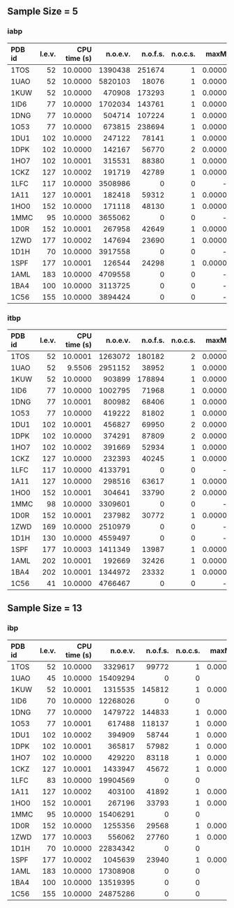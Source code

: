 ## Sample Size = 5

### iabp

| PDB id | l.e.v. | CPU time (s) | n.o.e.v. | n.o.f.s. | n.o.c.s. | maxMDE | maxLDE | minRMSD |
|:-------|-------:|-------------:|---------:|---------:|---------:|-------:|-------:|--------:|
| 1TOS | 52 | 10.0000 | 1390438 | 251674 | 1 | 0.000013 | 0.006050 | 2.577 |
| 1UAO | 52 | 10.0000 | 5820103 | 18076 | 1 | 0.000010 | 0.005200 | 2.393 |
| 1KUW | 52 | 10.0000 | 470908 | 173293 | 1 | 0.000009 | 0.004949 | 1.468 |
| 1ID6 | 77 | 10.0000 | 1702034 | 143761 | 1 | 0.000005 | 0.005315 | 1.891 |
| 1DNG | 77 | 10.0000 | 504714 | 107224 | 1 | 0.000004 | 0.005913 | 0.683 |
| 1O53 | 77 | 10.0000 | 673815 | 238694 | 1 | 0.000002 | 0.003062 | 1.567 |
| 1DU1 | 102 | 10.0000 | 247122 | 78141 | 1 | 0.000003 | 0.005018 | 2.465 |
| 1DPK | 102 | 10.0000 | 142167 | 56770 | 2 | 0.000003 | 0.006305 | 2.448 |
| 1HO7 | 102 | 10.0001 | 315531 | 88380 | 1 | 0.000003 | 0.005164 | 1.844 |
| 1CKZ | 127 | 10.0002 | 191719 | 42789 | 1 | 0.000001 | 0.004991 | 5.502 |
| 1LFC | 117 | 10.0000 | 3508986 | 0 | 0 | --- | --- | --- |
| 1A11 | 127 | 10.0001 | 182418 | 59312 | 1 | 0.000002 | 0.008574 | 0.770 |
| 1HO0 | 152 | 10.0000 | 171118 | 48130 | 1 | 0.000002 | 0.004913 | 7.713 |
| 1MMC | 95 | 10.0000 | 3655062 | 0 | 0 | --- | --- | --- |
| 1D0R | 152 | 10.0001 | 267958 | 42649 | 1 | 0.000001 | 0.004746 | 2.360 |
| 1ZWD | 177 | 10.0002 | 147694 | 23690 | 1 | 0.000002 | 0.007115 | 5.177 |
| 1D1H | 70 | 10.0000 | 3917558 | 0 | 0 | --- | --- | --- |
| 1SPF | 177 | 10.0001 | 126544 | 24298 | 1 | 0.000001 | 0.007359 | 2.092 |
| 1AML | 183 | 10.0000 | 4709558 | 0 | 0 | --- | --- | --- |
| 1BA4 | 100 | 10.0000 | 3113725 | 0 | 0 | --- | --- | --- |
| 1C56 | 155 | 10.0000 | 3894424 | 0 | 0 | --- | --- | --- |

### itbp

| PDB id | l.e.v. | CPU time (s) | n.o.e.v. | n.o.f.s. | n.o.c.s. | maxMDE | maxLDE | minRMSD |
|:-------|-------:|-------------:|---------:|---------:|---------:|-------:|-------:|--------:|
| 1TOS | 52 | 10.0001 | 1263072 | 180182 | 2 | 0.000033 | 0.035418 | 0.935 |
| 1UAO | 52 | 9.5506 | 2951152 | 38952 | 1 | 0.000011 | 0.009771 | 0.278 |
| 1KUW | 52 | 10.0000 | 903899 | 178894 | 1 | 0.000010 | 0.008203 | 0.151 |
| 1ID6 | 77 | 10.0000 | 1002795 | 71968 | 1 | 0.000008 | 0.010323 | 0.353 |
| 1DNG | 77 | 10.0001 | 800982 | 68406 | 1 | 0.000003 | 0.005976 | 0.275 |
| 1O53 | 77 | 10.0000 | 419222 | 81802 | 1 | 0.000005 | 0.006564 | 0.921 |
| 1DU1 | 102 | 10.0001 | 456827 | 69950 | 2 | 0.000001 | 0.002992 | 1.778 |
| 1DPK | 102 | 10.0000 | 374291 | 87809 | 2 | 0.000003 | 0.004607 | 2.037 |
| 1HO7 | 102 | 10.0002 | 391669 | 52934 | 1 | 0.000004 | 0.015958 | 1.077 |
| 1CKZ | 127 | 10.0000 | 232393 | 40245 | 1 | 0.000001 | 0.004738 | 5.601 |
| 1LFC | 117 | 10.0000 | 4133791 | 0 | 0 | --- | --- | --- |
| 1A11 | 127 | 10.0000 | 298516 | 63617 | 1 | 0.000002 | 0.005890 | 0.812 |
| 1HO0 | 152 | 10.0001 | 304641 | 33790 | 2 | 0.000001 | 0.005157 | 6.524 |
| 1MMC | 98 | 10.0000 | 3309601 | 0 | 0 | --- | --- | --- |
| 1D0R | 152 | 10.0001 | 237982 | 30772 | 1 | 0.000001 | 0.004278 | 1.741 |
| 1ZWD | 169 | 10.0000 | 2510979 | 0 | 0 | --- | --- | --- |
| 1D1H | 130 | 10.0000 | 4559497 | 0 | 0 | --- | --- | --- |
| 1SPF | 177 | 10.0003 | 1411349 | 13987 | 1 | 0.000002 | 0.007958 | 2.330 |
| 1AML | 202 | 10.0001 | 192669 | 32426 | 1 | 0.000001 | 0.006424 | 4.927 |
| 1BA4 | 202 | 10.0001 | 1344972 | 23332 | 1 | 0.000001 | 0.005658 | 3.049 |
| 1C56 | 41 | 10.0000 | 4766467 | 0 | 0 | --- | --- | --- |


## Sample Size = 13

### ibp

| PDB id | l.e.v. | CPU time (s) | n.o.e.v. | n.o.f.s. | n.o.c.s. | maxMDE | maxLDE | minRMSD |
|:-------|-------:|-------------:|---------:|---------:|---------:|-------:|-------:|--------:|
| 1TOS | 52 | 10.0000 | 3329617 | 99772 | 1 | 0.000003 | 0.002000 | 2.937 |
| 1UAO | 45 | 10.0000 | 15409294 | 0 | 0 | --- | --- | --- |
| 1KUW | 52 | 10.0001 | 1315535 | 145812 | 1 | 0.000001 | 0.001072 | 1.344 |
| 1ID6 | 70 | 10.0000 | 12268026 | 0 | 0 | --- | --- | --- |
| 1DNG | 77 | 10.0000 | 1479722 | 144833 | 1 | 0.000001 | 0.000798 | 0.793 |
| 1O53 | 77 | 10.0001 | 617488 | 118137 | 1 | 0.000001 | 0.001941 | 2.121 |
| 1DU1 | 102 | 10.0002 | 394909 | 58744 | 1 | 0.000000 | 0.000689 | 2.771 |
| 1DPK | 102 | 10.0001 | 365817 | 57982 | 1 | 0.000000 | 0.000067 | 3.484 |
| 1HO7 | 102 | 10.0000 | 429220 | 83118 | 1 | 0.000001 | 0.001523 | 1.071 |
| 1CKZ | 127 | 10.0001 | 1433947 | 45672 | 1 | 0.000000 | 0.001764 | 10.830 |
| 1LFC | 83 | 10.0000 | 19904569 | 0 | 0 | --- | --- | --- |
| 1A11 | 127 | 10.0002 | 403100 | 41892 | 1 | 0.000000 | 0.001660 | 1.531 |
| 1HO0 | 152 | 10.0001 | 267196 | 33793 | 1 | 0.000001 | 0.001297 | 10.034 |
| 1MMC | 95 | 10.0000 | 15406291 | 0 | 0 | --- | --- | --- |
| 1D0R | 152 | 10.0000 | 1255356 | 29568 | 1 | 0.000000 | 0.001593 | 2.535 |
| 1ZWD | 177 | 10.0003 | 556062 | 27760 | 1 | 0.000000 | 0.000760 | 5.679 |
| 1D1H | 70 | 10.0000 | 22834342 | 0 | 0 | --- | --- | --- |
| 1SPF | 177 | 10.0002 | 1045639 | 23940 | 1 | 0.000000 | 0.002040 | 4.017 |
| 1AML | 183 | 10.0000 | 17308908 | 0 | 0 | --- | --- | --- |
| 1BA4 | 100 | 10.0000 | 13519395 | 0 | 0 | --- | --- | --- |
| 1C56 | 155 | 10.0000 | 24875286 | 0 | 0 | --- | --- | --- |


